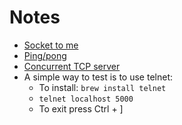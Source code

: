 # Notes

* [Socket to me](https://about.sourcegraph.com/go/gophercon-2019-socket-to-me-where-do-sockets-live-in-go)
* [Ping/pong](https://gist.github.com/kenshinx/5796276)
* [Concurrent TCP server](https://opensource.com/article/18/5/building-concurrent-tcp-server-go)
* A simple way to test is to use telnet:
    * To install: `brew install telnet`
    * `telnet localhost 5000`
    * To exit press Ctrl + ]